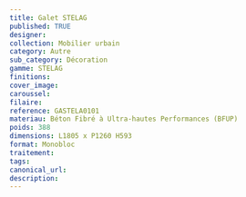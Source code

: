 ```yaml
---
title: Galet STELAG
published: TRUE
designer: 
collection: Mobilier urbain
category: Autre
sub_category: Décoration
gamme: STELAG
finitions: 
cover_image: 
caroussel: 
filaire: 
reference: GASTELA0101
materiau: Béton Fibré à Ultra-hautes Performances (BFUP)
poids: 388
dimensions: L1805 x P1260 H593
format: Monobloc
traitement: 
tags: 
canonical_url: 
description: 
---
```

